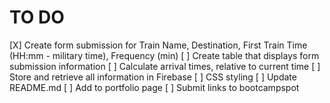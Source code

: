 # TO DO

[X] Create form submission for Train Name, Destination, First Train Time (HH:mm - military time), Frequency (min)
[ ] Create table that displays form submission information
[ ] Calculate arrival times, relative to current time
[ ] Store and retrieve all information in Firebase
[ ] CSS styling
[ ] Update README.md
[ ] Add to portfolio page
[ ] Submit links to bootcampspot

